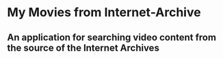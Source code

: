 # My Movies from Internet-Archive

## An application for searching video content from the source of the Internet Archives

